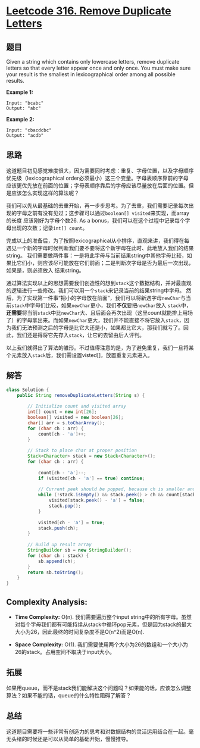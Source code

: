 # [Leetcode 316. Remove Duplicate Letters](https://leetcode.com/problems/remove-duplicate-letters)

## 题目

Given a string which contains only lowercase letters, remove duplicate letters so that every letter appear once
and only once. You must make sure your result is the smallest in lexicographical order among all possible results.

**Example 1:**
```
Input: "bcabc"
Output: "abc"
```
**Example 2:**
```
Input: "cbacdcbc"
Output: "acdb"
```

## 思路

这道题目初见感觉难度很大，因为需要同时考虑：重复、字母位置，以及字母顺序优先级（lexicographical order必须最小）这三个变量。字母表顺序靠前的字母
应该更优先放在前面的位置；字母表顺序靠后的字母应该尽量放在后面的位置。但是应该怎么实现这样的算法呢？

我们可以先从最基础的去重开始，再一步步思考。为了去重，我们需要记录每次出现的字母之前有没有见过；这步骤可以通过`boolean[] visited`来实现，而array的长度
应该刚好为字母个数26. As a bonus，我们可以在这个过程中记录每个字母出现的次数；记录`int[] count`。

完成以上的准备后，为了按照lexicographical从小排序，直观来讲，我们得在每遇见一个新的字母时候判断我们要不要将这个新字母在此时、此地放入我们的结果string。
我们需要做两件事：一是将此字母与当前结果string中其他字母比较，如果比它们小，则应该尽可能放在它们前面；二是判断次字母是否为最后一次出现，如果是，则必须放入
结果string。

通过算法实现以上的思想需要我们创造性的想到`stack`这个数据结构，并对最直观的逻辑进行一些修改。我们可以用一个`stack`来记录当前的结果string中字母。
然后，为了实现第一件事“把小的字母放在前面”，我们可以将新遇字母`newChar`与当前`stack`中字母们比较，如果`newChar`更小，我们**不仅**要把`newChar`放入
`stack`中，**还需要**将当前`stack`中比`newChar`大、且后面会再次出现（这里count就能排上用场了）的字母拿出来。而如果`newChar`更大，我们并不能直接不将它放入`stack`，因为我们无法预测之后的字母是比它大还是小，如果都比它大，那我们就亏了。因此，我们还是得将它先存入`stack`，让它的去留由后人评判。

以上我们就得出了算法的雏形。不过值得注意的是，为了避免重复，我们一旦将某个元素放入`stack`后，我们需设置visted[]，放置重复元素进入。

## 解答
```java
class Solution {
    public String removeDuplicateLetters(String s) {
        
        // Initialize count and visited array
        int[] count = new int[26];
        boolean[] visited = new boolean[26];
        char[] arr = s.toCharArray();
        for (char ch : arr) {
            count[ch - 'a']++;
        }
        
        // Stack to place char at proper position
        Stack<Character> stack = new Stack<Character>();
        for (char ch : arr) { 
            
            count[ch - 'a']--;
            if (visited[ch - 'a'] == true) continue;
            
            // Current peek should be popped, because ch is smaller and curr appears later
            while (!stack.isEmpty() && stack.peek() > ch && count[stack.peek() - 'a'] > 0) {
                visited[stack.peek() - 'a'] = false;
                stack.pop();
            }
            
            visited[ch - 'a'] = true;
            stack.push(ch);
        }
        
        // Build up result array
        StringBuilder sb = new StringBuilder();
        for (char ch : stack) {
            sb.append(ch);
        }
        return sb.toString();
    }
}
```

## Complexity Analysis:

- **Time Complexity:** O(n). 我们需要遍历整个input string中的所有字母。虽然对每个字母我们都有可能持续从stack中循环pop元素，但是因为stack的最大大小为26，因此最终的时间复杂度不是O(n^2)而是O(n).

- **Space Complexity:** O(1). 我们需要使用两个大小为26的数组和一个大小为26的stack。占用空间不取决于input大小。

## 拓展

如果用queue，而不是stack我们能解决这个问题吗？如果能的话，应该怎么调整算法？如果不能的话，queue的什么特性阻碍了解答？

## 总结

这道题目需要将一些非常有创造力的思考和对数据结构的灵活运用结合在一起。毫无头绪的时候还是可以从简单的基础开始，慢慢推导。
